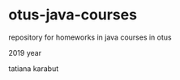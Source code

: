 # otus-java-courses
repository for homeworks in java courses in otus

2019 year 
 
tatiana karabut 
